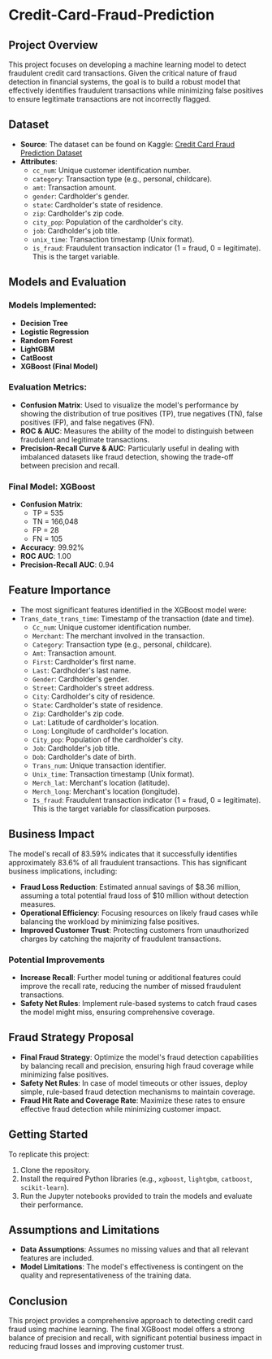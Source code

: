 # Credit-Card-Fraud-Prediction

## Project Overview

This project focuses on developing a machine learning model to detect fraudulent credit card transactions. Given the critical nature of fraud detection in financial systems, the goal is to build a robust model that effectively identifies fraudulent transactions while minimizing false positives to ensure legitimate transactions are not incorrectly flagged.

## Dataset

- **Source**: The dataset can be found on Kaggle: [Credit Card Fraud Prediction Dataset](https://www.kaggle.com/datasets/kelvinkelue/credit-card-fraud-prediction/data)
- **Attributes**:
  - `cc_num`: Unique customer identification number.
  - `category`: Transaction type (e.g., personal, childcare).
  - `amt`: Transaction amount.
  - `gender`: Cardholder's gender.
  - `state`: Cardholder's state of residence.
  - `zip`: Cardholder's zip code.
  - `city_pop`: Population of the cardholder's city.
  - `job`: Cardholder's job title.
  - `unix_time`: Transaction timestamp (Unix format).
  - `is_fraud`: Fraudulent transaction indicator (1 = fraud, 0 = legitimate). This is the target variable.

## Models and Evaluation

### Models Implemented:
- **Decision Tree**
- **Logistic Regression**
- **Random Forest**
- **LightGBM**
- **CatBoost**
- **XGBoost (Final Model)**

### Evaluation Metrics:
- **Confusion Matrix**: Used to visualize the model's performance by showing the distribution of true positives (TP), true negatives (TN), false positives (FP), and false negatives (FN).
- **ROC & AUC**: Measures the ability of the model to distinguish between fraudulent and legitimate transactions.
- **Precision-Recall Curve & AUC**: Particularly useful in dealing with imbalanced datasets like fraud detection, showing the trade-off between precision and recall.

### Final Model: XGBoost
- **Confusion Matrix**:
  - TP = 535
  - TN = 166,048
  - FP = 28
  - FN = 105
- **Accuracy**: 99.92%
- **ROC AUC**: 1.00
- **Precision-Recall AUC**: 0.94

## Feature Importance
- The most significant features identified in the XGBoost model were:
- `Trans_date_trans_time`: Timestamp of the transaction (date and time).
  - `Cc_num`: Unique customer identification number.
  - `Merchant`: The merchant involved in the transaction.
  - `Category`: Transaction type (e.g., personal, childcare).
  - `Amt`: Transaction amount.
  - `First`: Cardholder's first name.
  - `Last`: Cardholder's last name.
  - `Gender`: Cardholder's gender.
  - `Street`: Cardholder's street address.
  - `City`: Cardholder's city of residence.
  - `State`: Cardholder's state of residence.
  - `Zip`: Cardholder's zip code.
  - `Lat`: Latitude of cardholder's location.
  - `Long`: Longitude of cardholder's location.
  - `City_pop`: Population of the cardholder's city.
  - `Job`: Cardholder's job title.
  - `Dob`: Cardholder's date of birth.
  - `Trans_num`: Unique transaction identifier.
  - `Unix_time`: Transaction timestamp (Unix format).
  - `Merch_lat`: Merchant's location (latitude).
  - `Merch_long`: Merchant's location (longitude).
  - `Is_fraud`: Fraudulent transaction indicator (1 = fraud, 0 = legitimate). This is the target variable for classification purposes.

## Business Impact

The model's recall of 83.59% indicates that it successfully identifies approximately 83.6% of all fraudulent transactions. This has significant business implications, including:
- **Fraud Loss Reduction**: Estimated annual savings of $8.36 million, assuming a total potential fraud loss of $10 million without detection measures.
- **Operational Efficiency**: Focusing resources on likely fraud cases while balancing the workload by minimizing false positives.
- **Improved Customer Trust**: Protecting customers from unauthorized charges by catching the majority of fraudulent transactions.

### Potential Improvements
- **Increase Recall**: Further model tuning or additional features could improve the recall rate, reducing the number of missed fraudulent transactions.
- **Safety Net Rules**: Implement rule-based systems to catch fraud cases the model might miss, ensuring comprehensive coverage.

## Fraud Strategy Proposal

- **Final Fraud Strategy**: Optimize the model's fraud detection capabilities by balancing recall and precision, ensuring high fraud coverage while minimizing false positives.
- **Safety Net Rules**: In case of model timeouts or other issues, deploy simple, rule-based fraud detection mechanisms to maintain coverage.
- **Fraud Hit Rate and Coverage Rate**: Maximize these rates to ensure effective fraud detection while minimizing customer impact.

## Getting Started

To replicate this project:
1. Clone the repository.
2. Install the required Python libraries (e.g., `xgboost`, `lightgbm`, `catboost`, `scikit-learn`).
3. Run the Jupyter notebooks provided to train the models and evaluate their performance.

## Assumptions and Limitations

- **Data Assumptions**: Assumes no missing values and that all relevant features are included.
- **Model Limitations**: The model's effectiveness is contingent on the quality and representativeness of the training data.

## Conclusion

This project provides a comprehensive approach to detecting credit card fraud using machine learning. The final XGBoost model offers a strong balance of precision and recall, with significant potential business impact in reducing fraud losses and improving customer trust.
